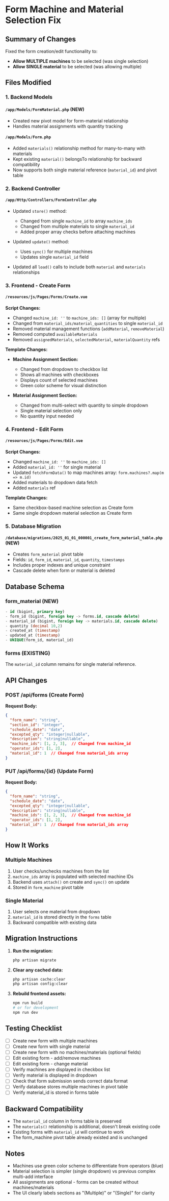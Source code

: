 # Form Machine and Material Selection Fix

## Summary of Changes

Fixed the form creation/edit functionality to:
- **Allow MULTIPLE machines** to be selected (was single selection)
- **Allow SINGLE material** to be selected (was allowing multiple)

## Files Modified

### 1. Backend Models

#### `/app/Models/FormMaterial.php` (NEW)
- Created new pivot model for form-material relationship
- Handles material assignments with quantity tracking

#### `/app/Models/Form.php`
- Added `materials()` relationship method for many-to-many with materials
- Kept existing `material()` belongsTo relationship for backward compatibility
- Now supports both single material reference (`material_id`) and pivot table

### 2. Backend Controller

#### `/app/Http/Controllers/FormController.php`
- Updated `store()` method:
  - Changed from single `machine_id` to array `machine_ids`
  - Changed from multiple materials to single `material_id`
  - Added proper array checks before attaching machines
  
- Updated `update()` method:
  - Uses `sync()` for multiple machines
  - Updates single `material_id` field
  
- Updated all `load()` calls to include both `material` and `materials` relationships

### 3. Frontend - Create Form

#### `/resources/js/Pages/Forms/Create.vue`

**Script Changes:**
- Changed `machine_id: ''` to `machine_ids: []` (array for multiple)
- Changed from `material_ids/material_quantities` to single `material_id`
- Removed material management functions (`addMaterial`, `removeMaterial`)
- Removed computed `availableMaterials`
- Removed `assignedMaterials`, `selectedMaterial`, `materialQuantity` refs

**Template Changes:**
- **Machine Assignment Section:**
  - Changed from dropdown to checkbox list
  - Shows all machines with checkboxes
  - Displays count of selected machines
  - Green color scheme for visual distinction
  
- **Material Assignment Section:**
  - Changed from multi-select with quantity to simple dropdown
  - Single material selection only
  - No quantity input needed

### 4. Frontend - Edit Form

#### `/resources/js/Pages/Forms/Edit.vue`

**Script Changes:**
- Changed `machine_id: ''` to `machine_ids: []`
- Added `material_id: ''` for single material
- Updated `fetchFormData()` to map machines array: `form.machines?.map(m => m.id)`
- Added materials to dropdown data fetch
- Added `materials` ref

**Template Changes:**
- Same checkbox-based machine selection as Create form
- Same single dropdown material selection as Create form

### 5. Database Migration

#### `/database/migrations/2025_01_01_000001_create_form_material_table.php` (NEW)
- Creates `form_material` pivot table
- Fields: `id`, `form_id`, `material_id`, `quantity`, `timestamps`
- Includes proper indexes and unique constraint
- Cascade delete when form or material is deleted

## Database Schema

### form_material (NEW)
```sql
- id (bigint, primary key)
- form_id (bigint, foreign key -> forms.id, cascade delete)
- material_id (bigint, foreign key -> materials.id, cascade delete)
- quantity (decimal 10,2)
- created_at (timestamp)
- updated_at (timestamp)
- UNIQUE(form_id, material_id)
```

### forms (EXISTING)
The `material_id` column remains for single material reference.

## API Changes

### POST /api/forms (Create Form)
**Request Body:**
```json
{
  "form_name": "string",
  "section_id": "integer",
  "schedule_date": "date",
  "excepted_qty": "integer|nullable",
  "description": "string|nullable",
  "machine_ids": [1, 2, 3],  // Changed from machine_id
  "operator_ids": [1, 2],
  "material_id": 1  // Changed from material_ids array
}
```

### PUT /api/forms/{id} (Update Form)
**Request Body:**
```json
{
  "form_name": "string",
  "schedule_date": "date",
  "excepted_qty": "integer|nullable",
  "description": "string|nullable",
  "machine_ids": [1, 2, 3],  // Changed from machine_id
  "operator_ids": [1, 2],
  "material_id": 1  // Changed from material_ids array
}
```

## How It Works

### Multiple Machines
1. User checks/unchecks machines from the list
2. `machine_ids` array is populated with selected machine IDs
3. Backend uses `attach()` on create and `sync()` on update
4. Stored in `form_machine` pivot table

### Single Material
1. User selects one material from dropdown
2. `material_id` is stored directly in the `forms` table
3. Backward compatible with existing data

## Migration Instructions

1. **Run the migration:**
   ```bash
   php artisan migrate
   ```

2. **Clear any cached data:**
   ```bash
   php artisan cache:clear
   php artisan config:clear
   ```

3. **Rebuild frontend assets:**
   ```bash
   npm run build
   # or for development
   npm run dev
   ```

## Testing Checklist

- [ ] Create new form with multiple machines
- [ ] Create new form with single material
- [ ] Create new form with no machines/materials (optional fields)
- [ ] Edit existing form - add/remove machines
- [ ] Edit existing form - change material
- [ ] Verify machines are displayed in checkbox list
- [ ] Verify material is displayed in dropdown
- [ ] Check that form submission sends correct data format
- [ ] Verify database stores multiple machines in pivot table
- [ ] Verify material_id is stored in forms table

## Backward Compatibility

- The `material_id` column in forms table is preserved
- The `materials()` relationship is additional, doesn't break existing code
- Existing forms with `material_id` will continue to work
- The form_machine pivot table already existed and is unchanged

## Notes

- Machines use green color scheme to differentiate from operators (blue)
- Material selection is simpler (single dropdown) vs previous complex multi-add interface
- All assignments are optional - forms can be created without machines/materials
- The UI clearly labels sections as "(Multiple)" or "(Single)" for clarity
